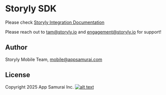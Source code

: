 # Storyly SDK

Please check [Storyly Integration Documentation](https://docs.storyly.io/)

Please reach out to tam@storyly.io and engagement@storyly.io for support! 

## Author
Storyly Mobile Team, mobile@appsamurai.com

## License
Copyright 2025 App Samurai Inc.
[![alt text](https://github.com/Netvent/storyly-mobile/blob/master/storyly.png?raw=true "Storyly")](https://dashboard.storyly.io)
